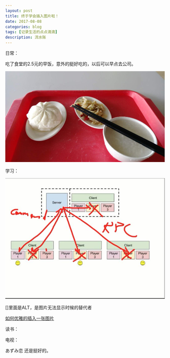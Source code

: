 ```yaml
---
layout: post
title: 终于学会插入图片啦！
date: 2017-08-08
categories: blog
tags: [记录生活的点点滴滴]
description: 流水账
---
```


日常：

吃了食堂的2.5元的早饭，意外的挺好吃的，以后可以早点去公司。

![2.5元的早饭](https://raw.githubusercontent.com/cksmct/MarkdownPhotos/master/breakfast.jpg)


学习：

![RPC](https://raw.githubusercontent.com/cksmct/MarkdownPhotos/master/unity/rpc.jpg)

[]里面是ALT，是图片无法显示时候的替代者

[如何优雅的插入一张图片](http://blog.csdn.net/monkey_lzl/article/details/57480599)

读书：



电视：

あずみ恋 还是挺好的。




